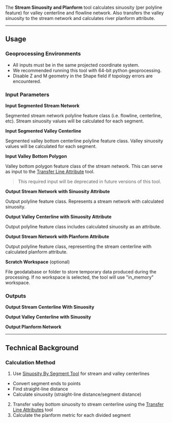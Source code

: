 The **Stream Sinuosity and Planform** tool calculates sinuosity (per polyline feature) for valley centerline and flowline network. Also transfers the valley sinuosity to the stream network and calculates river planform attribute.

_______________________________________________________________
## Usage

### Geoprocessing Environments ###
* All inputs must be in the same projected coordinate system.
* We recommended running this tool with 64-bit python geoprocessing.
* Disable Z and M geometry in the Shape field if topology errors are encountered.

### Input Parameters

**Input Segmented Stream Network**

Segmented stream network polyline feature class (i.e. flowline, centerline, etc). Stream sinuosity values will be calculated for each segment.

**Input Segmented Valley Centerline**

Segmented valley bottom centerline polyline feature class. Valley sinuosity values will be calculated for each segment.

**Input Valley Bottom Polygon**

Valley bottom polygon feature class of the stream network. This can serve as input to the [Transfer Line Attribute](https://github.com/SouthForkResearch/gnat/wiki/Transfer-Line-Attributes) tool.

> This required input will be deprecated in future versions of this tool.

**Output Stream Network with Sinuosity Attribute**

Output polyline feature class. Represents a stream network with calculated sinuosity.

**Output Valley Centerline with Sinuosity Attribute**

Output polyline feature class includes calculated sinuosity as an attribute.

**Output Stream Network with Planform Attribute**

Output polyline feature class, representing the stream centerline with calculated planform attribute.

**Scratch Workspace** (optional)

File geodatabase or folder to store temporary data produced during the processing. If no workspace is selected, the tool will use "in_memory" workspace.

### Outputs

**Output Stream Centerline With Sinuosity**

**Output Valley Centerline with Sinuosity**

**Output Planform Network**

_______________________________________________________________
## Technical Background

### Calculation Method

1. Use [Sinuosity By Segment Tool]() for stream and valley centerlines
  * Convert segment ends to points
  * Find straight-line distance
  * Calculate sinuosity (straight-line distance/segment distance)
2. Transfer valley bottom sinuosity to stream centerline using the [Transfer Line Attributes](https://github.com/SouthForkResearch/gnat/wiki/Transfer-Line-Attributes) tool
3. Calculate the planform metric for each divided segment